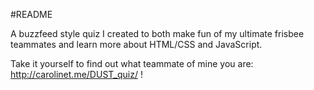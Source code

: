 #README

A buzzfeed style quiz I created to both make fun of my ultimate frisbee teammates and learn more about HTML/CSS and JavaScript. 

Take it yourself to find out what teammate of mine you are: http://carolinet.me/DUST_quiz/ !
